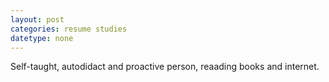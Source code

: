 ```yaml
---
layout: post
categories: resume studies
datetype: none
---
```


Self-taught, autodidact and proactive person, reaading books and internet.

